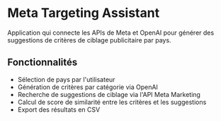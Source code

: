 # Meta Targeting Assistant

Application qui connecte les APIs de Meta et OpenAI pour générer des suggestions de critères de ciblage publicitaire par pays.

## Fonctionnalités

- Sélection de pays par l'utilisateur
- Génération de critères par catégorie via OpenAI
- Recherche de suggestions de ciblage via l'API Meta Marketing
- Calcul de score de similarité entre les critères et les suggestions
- Export des résultats en CSV
